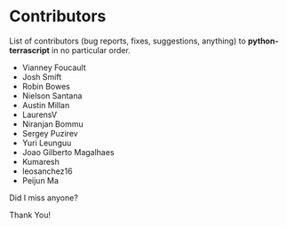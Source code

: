 # Contributors

List of contributors (bug reports, fixes, suggestions, anything) to
**python-terrascript** in no particular order.

* Vianney Foucault
* Josh Smift
* Robin Bowes
* Nielson Santana
* Austin Millan
* LaurensV
* Niranjan Bommu
* Sergey Puzirev
* Yuri Leunguu
* Joao Gilberto Magalhaes
* Kumaresh
* leosanchez16
* Peijun Ma

Did I miss anyone?

Thank You!
